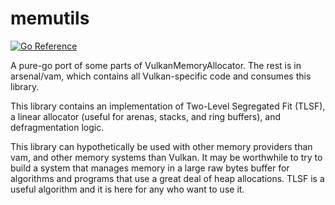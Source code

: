 # memutils

[![Go Reference](https://pkg.go.dev/badge/github.com/vkngwrapper/arsenal/memutils.svg)](https://pkg.go.dev/github.com/vkngwrapper/arsenal/memutils)

A pure-go port of some parts of VulkanMemoryAllocator.  The rest is in arsenal/vam, which 
 contains all Vulkan-specific code and consumes this library.

This library contains an implementation of Two-Level Segregated Fit (TLSF), a linear allocator
 (useful for arenas, stacks, and ring buffers), and defragmentation logic.

This library can hypothetically be used with other memory providers than vam, and other memory systems
 than Vulkan.  It may be worthwhile to try to build a system that manages memory in a large raw
 bytes buffer for algorithms and programs that use a great deal of heap allocations.  TLSF is a useful
 algorithm and it is here for any who want to use it.
